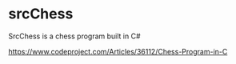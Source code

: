 # srcChess
SrcChess is a chess program built in C#

https://www.codeproject.com/Articles/36112/Chess-Program-in-C
